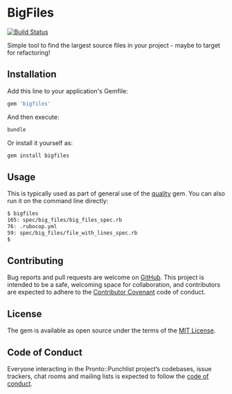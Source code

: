 # BigFiles

[![Build Status](https://travis-ci.org/apiology/bigfiles.svg?branch=master)](https://travis-ci.org/apiology/bigfiles)

Simple tool to find the largest source files in your project - maybe
to target for refactoring!

## Installation

Add this line to your application's Gemfile:

```ruby
gem 'bigfiles'
```

And then execute:

```sh
bundle
```

Or install it yourself as:

```sh
gem install bigfiles
```

## Usage

This is typically used as part of general use of the
[quality](https://github.com/apiology/quality) gem.  You can also run
it on the command line directly:

```sh
$ bigfiles
165: spec/big_files/big_files_spec.rb
76: .rubocop.yml
59: spec/big_files/file_with_lines_spec.rb
$
```

## Contributing

Bug reports and pull requests are welcome on
[GitHub](https://github.com/apiology/bigfiles). This project
is intended to be a safe, welcoming space for collaboration, and
contributors are expected to adhere to the
[Contributor Covenant](http://contributor-covenant.org) code of conduct.

## License

The gem is available as open source under the terms of the
[MIT License](https://opensource.org/licenses/MIT).

## Code of Conduct

Everyone interacting in the Pronto::Punchlist project’s codebases,
issue trackers, chat rooms and mailing lists is expected to follow the
[code of conduct](https://github.com/apiology/bigfiles/blob/master/CODE_OF_CONDUCT.md).
